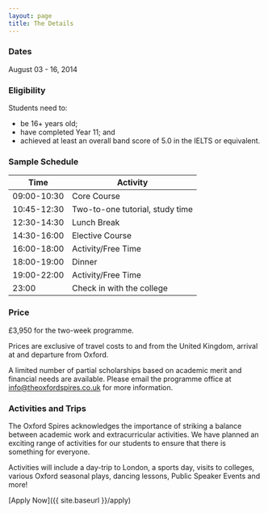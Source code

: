 ```yaml
---
layout: page
title: The Details
---
```


### Dates

August 03 - 16, 2014

### Eligibility

Students need to:

- be 16+ years old; 
- have completed Year 11; and
- achieved at least an overall band score of 5.0 in the IELTS or equivalent.

### Sample Schedule

|Time       |Activity                       |
|-----------|-------------------------------|
|09:00-10:30|Core Course                    |
|10:45-12:30|Two-to-one tutorial, study time|
|12:30-14:30|Lunch Break                    |
|14:30-16:00|Elective Course                |
|16:00-18:00|Activity/Free Time             |
|18:00-19:00|Dinner                         |
|19:00-22:00|Activity/Free Time             |
|23:00      |Check in with the college      |

### Price

£3,950 for the two-week programme.

<p class="message">
Prices are exclusive of travel costs to and from the United Kingdom, arrival at and departure from Oxford.
</p>

A limited number of partial scholarships based on academic merit and financial needs are available. Please email the programme office at [info@theoxfordspires.co.uk](mailto:info@theoxfordspires.co.uk) for more information.

### Activities and Trips

The Oxford Spires acknowledges the importance of striking a balance between academic work and extracurricular activities. We have planned an exciting range of activities for our students to ensure that there is something for everyone.

Activities will include a day-trip to London, a sports day, visits to colleges, various Oxford seasonal plays, dancing lessons, Public Speaker Events and more!

[Apply Now]({{ site.baseurl }}/apply)
